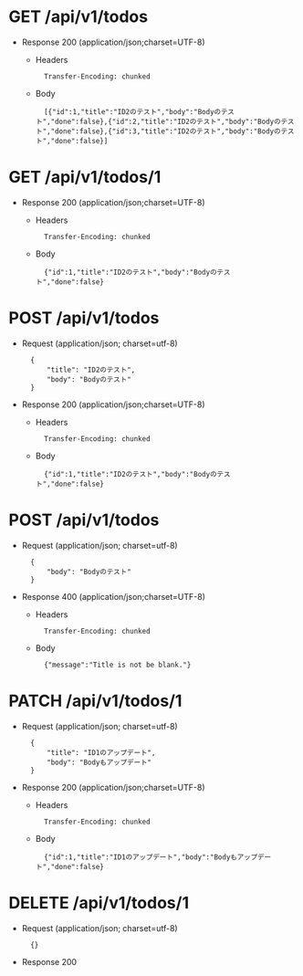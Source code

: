 # GET /api/v1/todos

+ Response 200 (application/json;charset=UTF-8)

    + Headers

            Transfer-Encoding: chunked

    + Body

            [{"id":1,"title":"ID2のテスト","body":"Bodyのテスト","done":false},{"id":2,"title":"ID2のテスト","body":"Bodyのテスト","done":false},{"id":3,"title":"ID2のテスト","body":"Bodyのテスト","done":false}]


# GET /api/v1/todos/1

+ Response 200 (application/json;charset=UTF-8)

    + Headers

            Transfer-Encoding: chunked

    + Body

            {"id":1,"title":"ID2のテスト","body":"Bodyのテスト","done":false}


# POST /api/v1/todos

+ Request (application/json; charset=utf-8)

        {
            "title": "ID2のテスト",
            "body": "Bodyのテスト"
        }

+ Response 200 (application/json;charset=UTF-8)

    + Headers

            Transfer-Encoding: chunked

    + Body

            {"id":1,"title":"ID2のテスト","body":"Bodyのテスト","done":false}


# POST /api/v1/todos

+ Request (application/json; charset=utf-8)

        {
            "body": "Bodyのテスト"
        }

+ Response 400 (application/json;charset=UTF-8)

    + Headers

            Transfer-Encoding: chunked

    + Body

            {"message":"Title is not be blank."}


# PATCH /api/v1/todos/1

+ Request (application/json; charset=utf-8)

        {
            "title": "ID1のアップデート",
            "body": "Bodyもアップデート"
        }

+ Response 200 (application/json;charset=UTF-8)

    + Headers

            Transfer-Encoding: chunked

    + Body

            {"id":1,"title":"ID1のアップデート","body":"Bodyもアップデート","done":false}


# DELETE /api/v1/todos/1

+ Request (application/json; charset=utf-8)

        {}

+ Response 200




